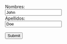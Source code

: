 <form action="https://formspree.io/f/xeqnzblr" method="post" target="_blank">
  <label for="fname">Nombres:</label><br>
  <input type="text" id="fname" name="fname" value="John"><br>
  <label for="lname">Apellidos:</label><br>
  <input type="text" id="lname" name="lname" value="Doe"><br><br>
  <input type="submit" value="Submit">
</form> 
